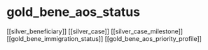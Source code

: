 # gold_bene_aos_status

[[silver_beneficiary]]
[[silver_case]]
[[silver_case_milestone]]
[[gold_bene_immigration_status]]
[[gold_bene_aos_priority_profile]]
